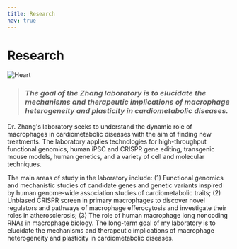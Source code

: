 ```yaml
---
title: Research
nav: true
---
```


# **Research**  
<div> 
  <img src="{{ '/images/Heart2.gif' | absolute_url }}" alt="Heart" >
</div> 
    
>### _The goal of the Zhang laboratory is to elucidate the mechanisms and therapeutic implications of macrophage heterogeneity and plasticity in cardiometabolic diseases._  

Dr. Zhang's laboratory seeks to understand the dynamic role of macrophages in cardiometabolic diseases with the aim of finding new treatments. The laboratory applies technologies for high-throughput functional genomics, human iPSC and CRISPR gene editing, transgenic mouse models, human genetics, and a variety of cell and molecular techniques. 

The main areas of study in the laboratory include: (1) Functional genomics and mechanistic studies of candidate genes and genetic variants inspired by human genome-wide association studies of cardiometabolic traits; (2) Unbiased CRISPR screen in primary macrophages to discover novel regulators and pathways of macrophage efferocytosis and investigate their roles in atherosclerosis; (3) The role of human macrophage long noncoding RNAs in macrophage biology. The long-term goal of my laboratory is to elucidate the mechanisms and therapeutic implications of macrophage heterogeneity and plasticity in cardiometabolic diseases. 


